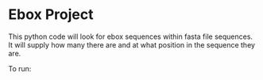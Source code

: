 # Ebox Project

This python code will look for ebox sequences within fasta file sequences. It will supply how many there are and at what position in the sequence they are. 

To run:
  
